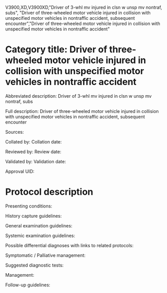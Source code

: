 V3900,XD,V3900XD,"Driver of 3-whl mv injured in clsn w unsp mv nontraf, subs", "Driver of three-wheeled motor vehicle injured in collision with unspecified motor vehicles in nontraffic accident, subsequent encounter","Driver of three-wheeled motor vehicle injured in collision with unspecified motor vehicles in nontraffic accident"
# Category title: Driver of three-wheeled motor vehicle injured in collision with unspecified motor vehicles in nontraffic accident

Abbreviated description: Driver of 3-whl mv injured in clsn w unsp mv nontraf, subs

Full description: Driver of three-wheeled motor vehicle injured in collision with unspecified motor vehicles in nontraffic accident, subsequent encounter

Sources:

Collated by:
Collation date:

Reviewed by:
Review date:

Validated by:
Validation date:

Approval UID:

# Protocol description

Presenting conditions:

History capture guidelines:

General examination guidelines:

Systemic examination guidelines:

Possible differential diagnoses with links to related protocols:

Symptomatic / Palliative management:

Suggested diagnostic tests:

Management:

Follow-up guidelines:
